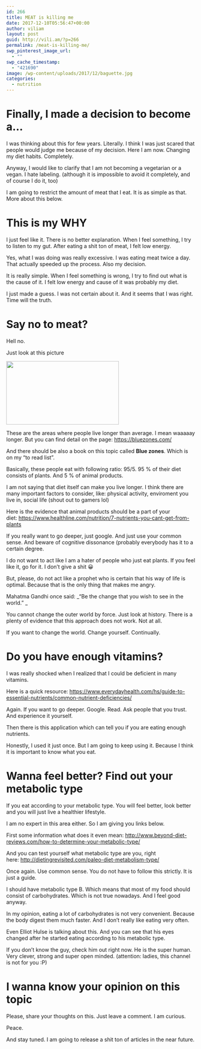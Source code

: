 ```yaml
---
id: 266
title: MEAT is killing me
date: 2017-12-10T05:56:47+00:00
author: viliam
layout: post
guid: http://vili.am/?p=266
permalink: /meat-is-killing-me/
swp_pinterest_image_url:
  - ""
swp_cache_timestamp:
  - "421690"
image: /wp-content/uploads/2017/12/baguette.jpg
categories:
  - nutrition
---
```

# Finally, I made a decision to become a&#8230;

I was thinking about this for few years. Literally. I think I was just scared that people would judge me because of my decision. Here I am now. Changing my diet habits. Completely.

Anyway, I would like to clarify that I am not becoming a vegetarian or a vegan. I hate labeling. (although it is impossible to avoid it completely, and of course I do it, too)

I am going to restrict the amount of meat that I eat. It is as simple as that. More about this below.

# This is my WHY

I just feel like it. There is no better explanation. When I feel something, I try to listen to my gut. After eating a shit ton of meat, I felt low energy.

Yes, what I was doing was really excessive. I was eating meat twice a day. That actually speeded up the process. Also my decision.

It is really simple. When I feel something is wrong, I try to find out what is the cause of it. I felt low energy and cause of it was probably my diet.

I just made a guess. I was not certain about it. And it seems that I was right. Time will the truth.

# Say no to meat?

Hell no.

Just look at this picture

[<img class="alignleft size-medium wp-image-269" src="http://vili.am/wp-content/uploads/2017/12/blue-zones-300x169.jpg" alt="" width="300" height="169" srcset="http://vili.am/wp-content/uploads/2017/12/blue-zones-300x169.jpg 300w, http://vili.am/wp-content/uploads/2017/12/blue-zones.jpg 756w" sizes="(max-width: 300px) 100vw, 300px" />](http://vili.am/wp-content/uploads/2017/12/blue-zones.jpg)

These are the areas where people live longer than average. I mean waaaaay longer. But you can find detail on the page: https://bluezones.com/

And there should be also a book on this topic called **Blue zones**. Which is on my &#8220;to read list&#8221;.

Basically, these people eat with following ratio: 95/5. 95 % of their diet consists of plants. And 5 % of animal products.

I am not saying that diet itself can make you live longer. I think there are many important factors to consider, like: physical activity, enviroment you live in, social life (shout out to gamers lol)

Here is the evidence that animal products should be a part of your diet: https://www.healthline.com/nutrition/7-nutrients-you-cant-get-from-plants

If you really want to go deeper, just google. And just use your common sense. And beware of cognitive dissonance (probably everybody has it to a certain degree.

I do not want to act like I am a hater of people who just eat plants. If you feel like it, go for it. I don&#8217;t give a shit 😀

But, please, do not act like a prophet who is certain that his way of life is optimal. Because that is the only thing that makes me angry.

Mahatma Gandhi once said: _&#8220;Be the change that you wish to see in the world.&#8221; _

You cannot change the outer world by force. Just look at history. There is a plenty of evidence that this approach does not work. Not at all.

If you want to change the world. Change yourself. Continually.

# Do you have enough vitamins?

I was really shocked when I realized that I could be deficient in many vitamins.

Here is a quick resource: https://www.everydayhealth.com/hs/guide-to-essential-nutrients/common-nutrient-deficiencies/

Again. If you want to go deeper. Google. Read. Ask people that you trust. And experience it yourself.

Then there is this application which can tell you if you are eating enough nutrients.

Honestly, I used it just once. But I am going to keep using it. Because I think it is important to know what you eat.

# Wanna feel better? Find out your metabolic type

If you eat according to your metabolic type. You will feel better, look better and you will just live a healthier lifestyle.

I am no expert in this area either. So I am giving you links below.

First some information what does it even mean: http://www.beyond-diet-reviews.com/how-to-determine-your-metabolic-type/

And you can test yourself what metabolic type are you, right here: http://dietingrevisited.com/paleo-diet-metabolism-type/

Once again. Use common sense. You do not have to follow this strictly. It is just a guide.

I should have metabolic type B. Which means that most of my food should consist of carbohydrates. Which is not true nowadays. And I feel good anyway.

In my opinion, eating a lot of carbohydrates is not very convenient. Because the body digest them much faster. And I don&#8217;t really like eating very often.

Even Elliot Hulse is talking about this. And you can see that his eyes changed after he started eating according to his metabolic type.

If you don&#8217;t know the guy, check him out right now. He is the super human. Very clever, strong and super open minded. (attention: ladies, this channel is not for you :P)

# I wanna know your opinion on this topic

Please, share your thoughts on this. Just leave a comment. I am curious.

Peace.

And stay tuned. I am going to release a shit ton of articles in the near future.
